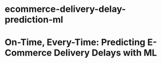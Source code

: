 # ecommerce-delivery-delay-prediction-ml
# On-Time, Every-Time: Predicting E-Commerce Delivery Delays with ML
